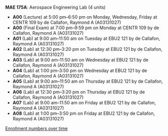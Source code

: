 **MAE 175A**: Aerospace Engineering Lab (4 units)

- **A00** (Lecture) at 5:00 pm–6:50 pm on Monday, Wednesday, Friday at CENTR 109 by de Callafon, Raymond A (A03131027)
- **A00** (Final Exam) at 7:00 pm–9:59 pm on Monday at CENTR 109 by de Callafon, Raymond A (A03131027)
- **A01** (Lab) at 9:00 am–11:50 am on Tuesday at EBU2 121 by de Callafon, Raymond A (A03131027)
- **A02** (Lab) at 12:30 pm–3:20 pm on Tuesday at EBU2 121 by de Callafon, Raymond A (A03131027)
- **A03** (Lab) at 9:00 am–11:50 am on Wednesday at EBU2 121 by de Callafon, Raymond A (A03131027)
- **A04** (Lab) at 1:00 pm–3:50 pm on Wednesday at EBU2 121 by de Callafon, Raymond A (A03131027)
- **A05** (Lab) at 9:00 am–11:50 am on Thursday at EBU2 121 by de Callafon, Raymond A (A03131027)
- **A06** (Lab) at 12:30 pm–3:20 pm on Thursday at EBU2 121 by de Callafon, Raymond A (A03131027)
- **A07** (Lab) at 9:00 am–11:50 am on Friday at EBU2 121 by de Callafon, Raymond A (A03131027)
- **A08** (Lab) at 1:00 pm–3:50 pm on Friday at EBU2 121 by de Callafon, Raymond A (A03131027)

[Enrollment numbers over time](./MAE175A.tsv)
